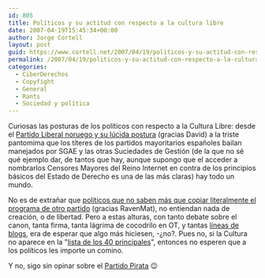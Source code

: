 ```yaml
---
id: 805
title: Polí­ticos y su actitud con respecto a la cultura libre
date: 2007-04-19T15:45:34+00:00
author: Jorge Cortell
layout: post
guid: https://www.cortell.net/2007/04/19/politicos-y-su-actitud-con-respecto-a-la-cultura-libre/
permalink: /2007/04/19/politicos-y-su-actitud-con-respecto-a-la-cultura-libre/
categories:
  - CiberDerechos
  - Copyfight
  - General
  - Rants
  - Sociedad y polí­tica
---
```

Curiosas las posturas de los polí­ticos con respecto a la Cultura Libre: desde el <a title="Free Culture, Norwegian Liberal Party" target="_blank" href="https://www.uv.no/politics/translated-items/culture-wants-to-be-free?set_language=en">Partido Liberal noruego y su lúcida postura</a> (gracias David) a la triste pantomima que los tí­teres de los partidos mayoritarios españoles bailan manejados por SGAE y las otras Suciedades de Gestión (de la que no sé qué ejemplo dar, de tantos que hay, aunque supongo que el acceder a nombrarlos Censores Mayores del Reino Internet en contra de los principios básicos del Estado de Derecho es una de las más claras) hay todo un mundo.

No es de extrañar que <a title="PSOE canario copia a Ciudatand" target="_blank" href="https://mangasverdes.es/2007/04/17/el-psoe-canario-piratea-el-programa-politico-de-ciutadans/">polí­ticos que no saben más que copiar literalmente el programa de otro partido</a> (gracias RavenMat), no entiendan nada de creación, o de libertad. Pero a estas alturas, con tanto debate sobre el canon, tanta firma, tanta lágrima de cocodrilo en OT, y tantas <a target="_blank" title="Topologí­a de la blogosfera" href="https://www.deugarte.com/la-topologia-de-la-blogsfera-segun-feevy">lí­neas de blogs</a>, era de esperar que algo más hiciesen, -¿no?. Pues no, si la Cultura no aparece en la "<a title="Encuesta del CIS" target="_blank" href="https://www.cis.es/cis/opencms/ES/1_encuestas/estudios/ver.jsp?estudio=6238">lista de los 40 principales</a>", entonces no esperen que a los polí­ticos les importe un comino.

Y no, sigo sin opinar sobre el <a title="Partido Pirata Español" target="_blank" href="https://www.partidopirata.es/">Partido Pirata</a> 😉